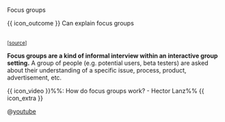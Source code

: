 <span id="title">Focus groups</span>

<span id="prereqs"></span>

<span id="outcomes">{{ icon_outcome }} Can explain focus groups</span>

<div id="body">

<div v-closeable alt="focus group photo" class="non-printable">

<pic src="https://media.defense.gov/2012/Apr/11/2000162334/670/394/0/120403-F-PR861-011.JPG" width="400" /><br>
<sub>[[source](http://www.hanscom.af.mil/News/Article-Display/Article/380048/caring-for-people-forum-identifies-issues/)]</sub>
</div><p/>

**Focus groups are a kind of informal interview within an interactive group setting.** A group of people (e.g. potential users, beta testers) are asked about their understanding of a specific issue, process, product, advertisement, etc.

<panel type="seamless"  class="non-printable">
  <span slot="header">{{ icon_video }}<md>%%: How do focus groups work? - Hector Lanz%%</md> {{ icon_extra }}</span>

@[youtube](3TwgVQIZPsw)

</panel>

</div>

<div id="extras">
</div>
